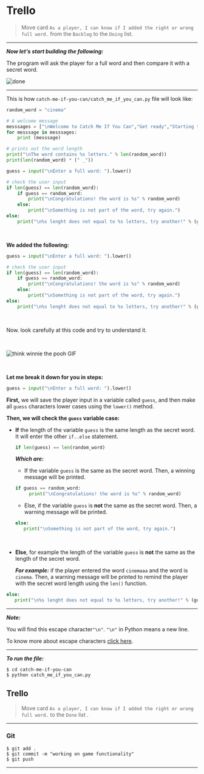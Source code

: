 ﻿
# Trello
> Move card  `As a player, I can know if I added the right or wrong full word.`  from the  `Backlog`  to the  `Doing`  list.

----------

***Now let's start building the following:***

The program will ask the player for a full word and then compare it with a secret word.

![done](https://i.ibb.co/gTzdRVd/done.gif)


---

This is how `catch-me-if-you-can/catch_me_if_you_can.py` file will look like:

```python
random_word = "cinema"

# A welcome message
messsages = ["\nWelcome to Catch Me If You Can","Get ready","Starting the game...","Selecting a word..."]
for messsage in messsages:
    print (messsage)

# prints out the word length
print("\nThe word contains %s letters." % len(random_word))
print(len(random_word) * (" _"))

guess = input("\nEnter a full word: ").lower()

# check the user input
if len(guess) == len(random_word):
    if guess == random_word:
        print("\nCongratulations! the word is %s" % random_word)
    else:
        print("\nSomething is not part of the word, try again.")
else:
    print("\n%s lenght does not equal to %s letters, try another!" % (guess,len(random_word)))

```

<br>


 **We added the following:**
```python
guess = input("\nEnter a full word: ").lower()

# check the user input
if len(guess) == len(random_word):
    if guess == random_word:
        print("\nCongratulations! the word is %s" % random_word)
    else:
        print("\nSomething is not part of the word, try again.")
else:
    print("\n%s lenght does not equal to %s letters, try another!" % (guess,len(random_word)))
```
<br>

Now. look carefully at this code and try to understand it.

<br>

![think winnie the pooh GIF](https://media1.giphy.com/media/mRh4cLIYhrs9G/giphy.gif?cid=ecf05e474789509d26c97e92031064b2d3236bf900dcec20&rid=giphy.gif)

<br>

 **Let me break it down for you in steps:**

```python 
guess = input("\nEnter a full word: ").lower()
```

**First,** we will save the player input in a variable called `guess`, and then make all `guess` characters lower cases using the `lower()` method. 

**Then, we will check the `guess` variable case:**

   - **If** the length of the variable `guess` is the same length as the secret word. It will enter the other `if..else` statement.
     ```python 
     if len(guess) == len(random_word)
     ```
      ***Which are:***
      - If the variable `guess` is the same as the secret word. Then, a winning message will be printed.
       ```python
       if guess == random_word:
            print("\nCongratulations! the word is %s" % random_word)
       ```
      
      - Else, if the variable `guess` is **not** the same as the secret word. Then, a warning message will be printed.
       ```python
       else:
          print("\nSomething is not part of the word, try again.")
      ```
  
  <br>
  
  - **Else**, for example the length of the variable `guess` is **not** the same as the length of the secret word. 

    ***For example:*** if the player entered the word `cinemaaa` and the word is `cinema`. Then, a warning message will be printed to remind the player with the secret word length using the `len()` function.
  ```python
  else:
     print("\n%s lenght does not equal to %s letters, try another!" % (guess,len(random_word)))
  ```


---
***Note:***

 You will find this escape character`"\n"`. `"\n"` in Python means a new line.

To know more about escape characters [click here](https://www.w3schools.com/python/gloss_python_escape_characters.asp).

---

***To run the file:***

    $ cd catch-me-if-you-can
    $ python catch_me_if_you_can.py
   
   
## Trello

> Move card  `As a player, I can know if I added the right or wrong full word.`   to the `Done`  list .
> 
----------

### Git


```
$ git add .
$ git commit -m "working on game functionality"
$ git push
```

----------




